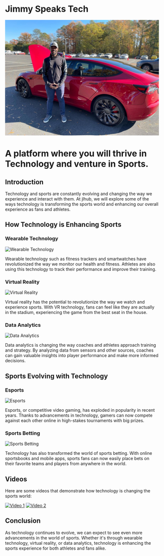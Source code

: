 # Jimmy Speaks Tech 

![image](jlhub-Tesla.JPG)
# A platform where you will thrive in Technology and venture in Sports. 

## Introduction

Technology and sports are constantly evolving and changing the way we experience and interact with them. At jlhub, we will explore some of the ways technology is transforming the sports world and enhancing our overall experience as fans and athletes.

## How Technology is Enhancing Sports

### Wearable Technology

![Wearable Technology](https://example.com/wearable-tech.jpg)

Wearable technology such as fitness trackers and smartwatches have revolutionized the way we monitor our health and fitness. Athletes are also using this technology to track their performance and improve their training.

### Virtual Reality

![Virtual Reality](https://example.com/virtual-reality.jpg)

Virtual reality has the potential to revolutionize the way we watch and experience sports. With VR technology, fans can feel like they are actually in the stadium, experiencing the game from the best seat in the house.

### Data Analytics

![Data Analytics](https://example.com/data-analytics.jpg)

Data analytics is changing the way coaches and athletes approach training and strategy. By analyzing data from sensors and other sources, coaches can gain valuable insights into player performance and make more informed decisions.

## Sports Evolving with Technology

### Esports

![Esports](https://example.com/esports.jpg)

Esports, or competitive video gaming, has exploded in popularity in recent years. Thanks to advancements in technology, gamers can now compete against each other online in high-stakes tournaments with big prizes.

### Sports Betting

![Sports Betting](https://example.com/sports-betting.jpg)

Technology has also transformed the world of sports betting. With online sportsbooks and mobile apps, sports fans can now easily place bets on their favorite teams and players from anywhere in the world.

## Videos

Here are some videos that demonstrate how technology is changing the sports world:

[![Video 1](https://img.youtube.com/vi/VIDEO_ID_HERE/0.jpg)](https://www.youtube.com/watch?v=VIDEO_ID_HERE)
[![Video 2](https://img.youtube.com/vi/VIDEO_ID_HERE/0.jpg)](https://www.youtube.com/watch?v=VIDEO_ID_HERE)

## Conclusion

As technology continues to evolve, we can expect to see even more advancements in the world of sports. Whether it's through wearable technology, virtual reality, or data analytics, technology is enhancing the sports experience for both athletes and fans alike.
